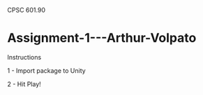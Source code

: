 CPSC 601.90
# Assignment-1---Arthur-Volpato

Instructions

1 - Import package to Unity

2 - Hit Play!
